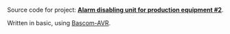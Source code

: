 Source code for project: **[Alarm disabling unit for production equipment #2](https://www.uctrl.net/projects/89/avr/alarm-disabling-unit-for-production-equipment-2)**.

Written in basic, using [Bascom-AVR](http://www.mcselec.com/).
